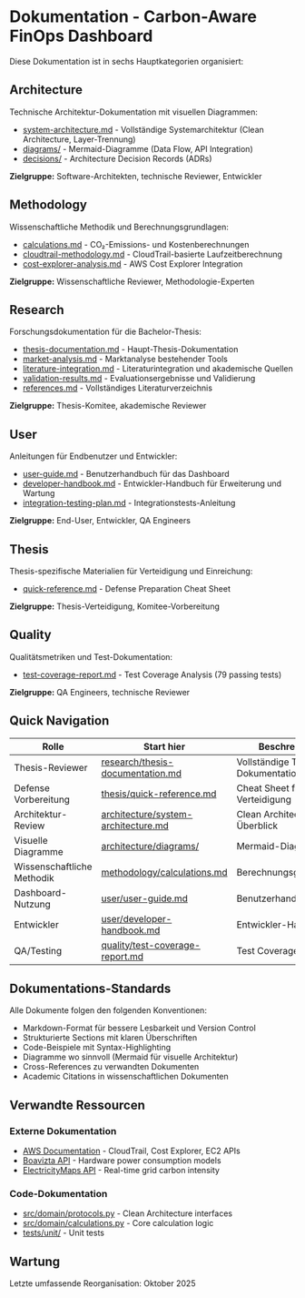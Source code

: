 # Dokumentation - Carbon-Aware FinOps Dashboard

Diese Dokumentation ist in sechs Hauptkategorien organisiert:

## Architecture
Technische Architektur-Dokumentation mit visuellen Diagrammen:
- [system-architecture.md](architecture/system-architecture.md) - Vollständige Systemarchitektur (Clean Architecture, Layer-Trennung)
- [diagrams/](architecture/diagrams/) - Mermaid-Diagramme (Data Flow, API Integration)
- [decisions/](architecture/decisions/) - Architecture Decision Records (ADRs)

**Zielgruppe:** Software-Architekten, technische Reviewer, Entwickler

## Methodology
Wissenschaftliche Methodik und Berechnungsgrundlagen:
- [calculations.md](methodology/calculations.md) - CO₂-Emissions- und Kostenberechnungen
- [cloudtrail-methodology.md](methodology/cloudtrail-methodology.md) - CloudTrail-basierte Laufzeitberechnung
- [cost-explorer-analysis.md](methodology/cost-explorer-analysis.md) - AWS Cost Explorer Integration

**Zielgruppe:** Wissenschaftliche Reviewer, Methodologie-Experten

## Research
Forschungsdokumentation für die Bachelor-Thesis:
- [thesis-documentation.md](research/thesis-documentation.md) - Haupt-Thesis-Dokumentation
- [market-analysis.md](research/market-analysis.md) - Marktanalyse bestehender Tools
- [literature-integration.md](research/literature-integration.md) - Literaturintegration und akademische Quellen
- [validation-results.md](research/validation-results.md) - Evaluationsergebnisse und Validierung
- [references.md](research/references.md) - Vollständiges Literaturverzeichnis

**Zielgruppe:** Thesis-Komitee, akademische Reviewer

## User
Anleitungen für Endbenutzer und Entwickler:
- [user-guide.md](user/user-guide.md) - Benutzerhandbuch für das Dashboard
- [developer-handbook.md](user/developer-handbook.md) - Entwickler-Handbuch für Erweiterung und Wartung
- [integration-testing-plan.md](user/integration-testing-plan.md) - Integrationstests-Anleitung

**Zielgruppe:** End-User, Entwickler, QA Engineers

## Thesis
Thesis-spezifische Materialien für Verteidigung und Einreichung:
- [quick-reference.md](thesis/quick-reference.md) - Defense Preparation Cheat Sheet

**Zielgruppe:** Thesis-Verteidigung, Komitee-Vorbereitung

## Quality
Qualitätsmetriken und Test-Dokumentation:
- [test-coverage-report.md](quality/test-coverage-report.md) - Test Coverage Analysis (79 passing tests)

**Zielgruppe:** QA Engineers, technische Reviewer

## Quick Navigation

| Rolle | Start hier | Beschreibung |
|-------|------------|--------------|
| Thesis-Reviewer | [research/thesis-documentation.md](research/thesis-documentation.md) | Vollständige Thesis-Dokumentation |
| Defense Vorbereitung | [thesis/quick-reference.md](thesis/quick-reference.md) | Cheat Sheet für Verteidigung |
| Architektur-Review | [architecture/system-architecture.md](architecture/system-architecture.md) | Clean Architecture Überblick |
| Visuelle Diagramme | [architecture/diagrams/](architecture/diagrams/) | Mermaid-Diagramme |
| Wissenschaftliche Methodik | [methodology/calculations.md](methodology/calculations.md) | Berechnungsgrundlagen |
| Dashboard-Nutzung | [user/user-guide.md](user/user-guide.md) | Benutzerhandbuch |
| Entwickler | [user/developer-handbook.md](user/developer-handbook.md) | Entwickler-Handbuch |
| QA/Testing | [quality/test-coverage-report.md](quality/test-coverage-report.md) | Test Coverage Report |

## Dokumentations-Standards

Alle Dokumente folgen den folgenden Konventionen:
- Markdown-Format für bessere Lesbarkeit und Version Control
- Strukturierte Sections mit klaren Überschriften
- Code-Beispiele mit Syntax-Highlighting
- Diagramme wo sinnvoll (Mermaid für visuelle Architektur)
- Cross-References zu verwandten Dokumenten
- Academic Citations in wissenschaftlichen Dokumenten

## Verwandte Ressourcen

### Externe Dokumentation
- [AWS Documentation](https://docs.aws.amazon.com/) - CloudTrail, Cost Explorer, EC2 APIs
- [Boavizta API](https://doc.api.boavizta.org/) - Hardware power consumption models
- [ElectricityMaps API](https://static.electricitymaps.com/api/docs/index.html) - Real-time grid carbon intensity

### Code-Dokumentation
- [src/domain/protocols.py](../src/domain/protocols.py) - Clean Architecture interfaces
- [src/domain/calculations.py](../src/domain/calculations.py) - Core calculation logic
- [tests/unit/](../tests/unit/) - Unit tests

## Wartung

Letzte umfassende Reorganisation: Oktober 2025
